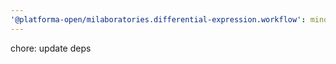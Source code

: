 ```yaml
---
'@platforma-open/milaboratories.differential-expression.workflow': minor
---
```


chore: update deps
